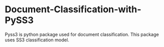 # Document-Classification-with-PySS3
Pyss3 is python package used for document classification. This package uses SS3 classification model.
